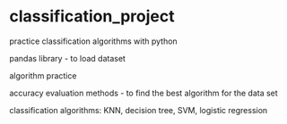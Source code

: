 # classification_project

practice classification algorithms with python

pandas library - to load dataset

algorithm practice

accuracy evaluation methods - to find the best algorithm for the data set

classification algorithms: KNN, decision tree, SVM, logistic regression
